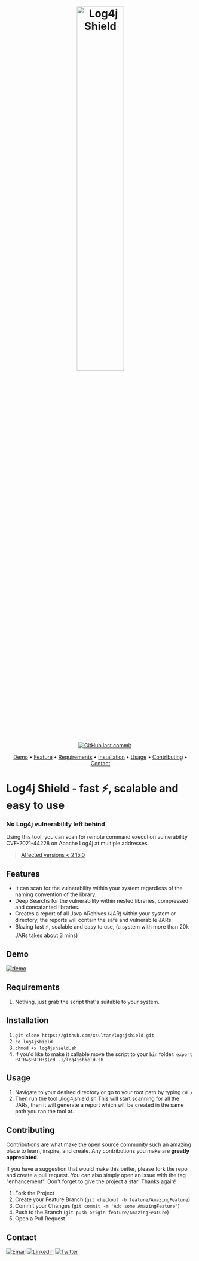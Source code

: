 <h1 align="center">
	<img src="https://i.ibb.co/0hLdyRV/logo.png" alt="Log4j Shield" width="50%"></a>
  <br>
</h1>

<p align="center">
	<a href="https://github.com/xsultan/log4jshield"><img src="https://img.shields.io/badge/release-v1-brightgreen?style=flat" alt=""></a> <a href="https://github.com/xsultan/log4jshield/stargazers"><img src="https://img.shields.io/github/stars/xsultan/log4jshield.svg?style=flat" alt=""></a> <a href="https://github.com/xsultan/log4jshield/network/members"><img src="https://img.shields.io/github/forks/xsultan/log4jshield?style=flat" alt=""></a> <a href="https://github.com/xsultan/log4jshield/issues"><img src="https://img.shields.io/github/issues/xsultan/log4jshield.svg?style=flat" alt=""></a> <a href="https://github.com/xsultan/log4jshield/"><img src="https://img.shields.io/github/repo-size/xsultan/log4jshield.svg?style=flat" alt=""></a> <a href="https://github.com/xsultan/log4jshield/blob/master/LICENSE"><img src="https://img.shields.io/github/license/adilsoybali/Log4j-RCE-Scanner.svg?style=flat" alt=""></a> <a href="https://github.com/xsultan/log4jshield/commits/main"><img src="https://img.shields.io/github/last-commit/xsultan/log4jshield" alt="GitHub last commit"></a></p>

<p align="center">
	<a href="https://github.com/xsultan/log4jshield#Demo">Demo</a> •
<a href="https://github.com/xsultan/log4jshield#Features">Feature</a> • <a href="https://github.com/xsultan/log4jshield#Requirements">Requirements</a> • <a href="https://github.com/xsultan/log4jshield#Installation">Installation</a> • <a href="https://github.com/xsultan/log4jshield#Usage">Usage</a> • <a href="https://github.com/xsultan/log4jshield#Contributing">Contributing</a> •
<a href="https://github.com/xsultan/log4jshield#Contact">Contact</a></p>


# Log4j Shield - fast ⚡, scalable and easy to use

### No Log4j vulnerability left behind

Using this tool, you can scan for remote command execution vulnerability CVE-2021-44228 on Apache Log4j at multiple addresses.

> [Affected versions < 2.15.0](https://logging.apache.org/log4j/2.x/security.html)

## Features

- It can scan for the vulnerability within your system regardless of the naming convention of the library.
- Deep Searchs for the vulnerability within nested libraries, compressed and concatanted libraries.
- Creates a report of all Java ARchives (JAR) within your system or directory, the reports will contain the safe and vulnerabile JARs.
- Blazing fast ⚡, scalable and easy to use, (a system with more than 20k JARs takes about 3 mins)

## Demo

[![demo](https://asciinema.org/a/GekJp7Xi35XBOHm8yDUeHCYfS.svg)](https://asciinema.org/a/GekJp7Xi35XBOHm8yDUeHCYfS)

## Requirements

1. Nothing, just grab the script that's suitable to your system.

## Installation

1.  `git clone https://github.com/xsultan/log4jshield.git`
2.  `cd log4jshield`
3.  `chmod +x log4jshield.sh`
4.  If you'd like to make it callable move the script to your `bin` folder:
    `export PATH=$PATH:$(cd -)/log4jshield.sh`

## Usage

1. Navigate to your desired directory or go to your root path by typing `cd /`
2. Then run the tool
   ./log4jshield.sh
   This will start scanning for all the JARs, then it will generate a report which will be created in the same path you ran the tool at.

## Contributing

Contributions are what make the open source community such an amazing place to learn, inspire, and create. Any contributions you make are **greatly appreciated**.

If you have a suggestion that would make this better, please fork the repo and create a pull request. You can also simply open an issue with the tag "enhancement". Don't forget to give the project a star! Thanks again!

1.  Fork the Project
2.  Create your Feature Branch (`git checkout -b feature/AmazingFeature`)
3.  Commit your Changes (`git commit -m 'Add some AmazingFeature'`)
4.  Push to the Branch (`git push origin feature/AmazingFeature`)
5.  Open a Pull Request

## Contact

[![Email](https://img.shields.io/static/v1?style=for-the-badge&message=Email&color=EA4335&logo=Gmail&logoColor=FFFFFF&label=)](mailto:sultansaw@gmail.com) [![Linkedin](https://img.shields.io/badge/LinkedIn-0077B5?style=for-the-badge&logo=linkedin&logoColor=white)](https://linkedin.com/in/xsultan) [![Twitter](https://img.shields.io/badge/Twitter-1DA1F2?style=for-the-badge&logo=twitter&logoColor=white)](https://twitter.com/xsultan)

